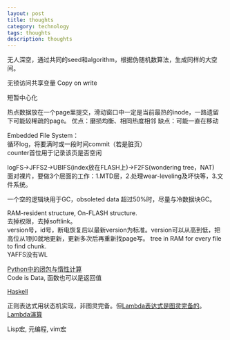 ```yaml
---
layout: post
title: thoughts
category: technology
tags: thoughts
description: thoughts
---
```


无人深空，通过共同的seed和algorithm，根据伪随机数算法，生成同样的大空间。

无锁访问共享变量 Copy on write

短暂中心化

热点数据放在一个page里提交，滑动窗口中一定是当前最热的inode，一路遗留下可能较稀疏的page。
优点：磨损均衡、相同热度相邻
缺点：可能一直在移动

Embedded File System：  
循环log，将要满时或一段时间commit（若是脏页）  
counter首位用于记录该页是否空闲

logFS->JFFS2->UBIFS(index放在FLASH上)->F2FS(wondering tree，NAT)  
面对裸片，要做3个层面的工作：1.MTD层，2.处理wear-leveling及坏快等，3.文件系统。

一个空的逻辑块用于GC，obsoleted data 超过50%时，尽量与冷数据块GC。

RAM-resident structure, On-FLASH structure.  
去掉权限，去掉softlink。  
version号，id号，断电恢复后以最新version为标准。version可以从高到低，把高位从1到0就地更新，更新多次后再重新找page写。
tree in RAM for every file to find chunk.  
YAFFS没有WL

[Python中的闭包与惰性计算](https://blog.csdn.net/Solo95/article/details/78844141)  
Code is Data, 函数也可以是返回值

[Haskell](https://www.w3cschool.cn/hsriti/)

正则表达式用状态机实现，非图灵完备。但[Lambda表达式是图灵完备的](http://chillyc.info/2017/Lambda%E8%A1%A8%E8%BE%BE%E5%BC%8F%E4%B8%8E%E5%9B%BE%E7%81%B5%E5%AE%8C%E5%A4%87/)。  
[Lambda演算](https://blog.csdn.net/yuxiaohen/article/details/49643641)

Lisp宏, 元编程, vim宏
